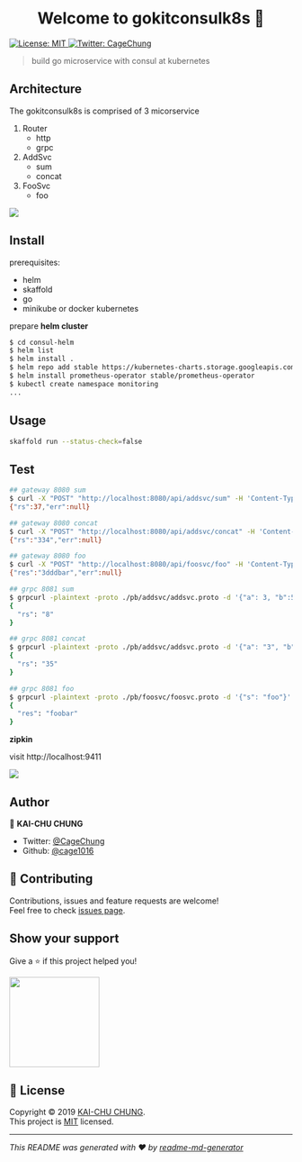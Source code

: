 <h1 align="center">Welcome to gokitconsulk8s 👋</h1>
<p>
  <a href="https://github.com/cage1016/gokitconsulk8s/blob/master/LICENSE">
    <img alt="License: MIT" src="https://img.shields.io/badge/License-MIT-yellow.svg" target="_blank" />
  </a>
  <a href="https://twitter.com/CageChung">
    <img alt="Twitter: CageChung" src="https://img.shields.io/twitter/follow/CageChung.svg?style=social" target="_blank" />
  </a>
</p>

> build go microservice with consul at kubernetes

## Architecture

The gokitconsulk8s is comprised of 3 micorservice

1. Router
    - http
    - grpc
1. AddSvc
    - sum
    - concat
1. FooSvc
    - foo

![](./docs/infa.png)

## Install

prerequisites:
- helm
- skaffold
- go
- minikube or docker kubernetes

prepare __helm cluster__

```sh
$ cd consul-helm
$ helm list
$ helm install .
$ helm repo add stable https://kubernetes-charts.storage.googleapis.com
$ helm install prometheus-operator stable/prometheus-operator
$ kubectl create namespace monitoring
...
```

## Usage

```sh
skaffold run --status-check=false
```

## Test

```bash
## gateway 8080 sum
$ curl -X "POST" "http://localhost:8080/api/addsvc/sum" -H 'Content-Type: application/json; charset=utf-8' -d '{ "a": 3, "b": 34}'
{"rs":37,"err":null}

## gateway 8080 concat
$ curl -X "POST" "http://localhost:8080/api/addsvc/concat" -H 'Content-Type: application/json; charset=utf-8' -d '{ "a": "3", "b": "34"}'
{"rs":"334","err":null}

## gateway 8080 foo
$ curl -X "POST" "http://localhost:8080/api/foosvc/foo" -H 'Content-Type: application/json; charset=utf-8' -d '{"s": "3ddd"}'
{"res":"3dddbar","err":null}

## grpc 8081 sum
$ grpcurl -plaintext -proto ./pb/addsvc/addsvc.proto -d '{"a": 3, "b":5}' localhost:8081 pb.Addsvc.Sum
{
  "rs": "8"
}

## grpc 8081 concat
$ grpcurl -plaintext -proto ./pb/addsvc/addsvc.proto -d '{"a": "3", "b":"5"}' localhost:8081 pb.Addsvc.Concat
{
  "rs": "35"
}

## grpc 8081 foo
$ grpcurl -plaintext -proto ./pb/foosvc/foosvc.proto -d '{"s": "foo"}' localhost:8081 pb.Foosvc.Foo
{
  "res": "foobar"
}
```

__zipkin__

visit http://localhost:9411

![](docs/screenshot-zipkin.png)

## Author

👤 **KAI-CHU CHUNG**

* Twitter: [@CageChung](https://twitter.com/CageChung)
* Github: [@cage1016](https://github.com/cage1016)

## 🤝 Contributing

Contributions, issues and feature requests are welcome!<br />Feel free to check [issues page](https://github.com/cage1016/gokitconsulk8s/issues).

## Show your support

Give a ⭐️ if this project helped you!

<a href="https://www.patreon.com/Cage">
  <img src="https://c5.patreon.com/external/logo/become_a_patron_button@2x.png" width="160">
</a>

## 📝 License

Copyright © 2019 [KAI-CHU CHUNG](https://github.com/cage1016).<br />
This project is [MIT](https://github.com/cage1016/gokitconsulk8s/blob/master/LICENSE) licensed.

***
_This README was generated with ❤️ by [readme-md-generator](https://github.com/kefranabg/readme-md-generator)_